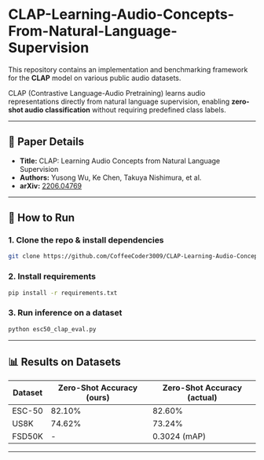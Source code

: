 # CLAP-Learning-Audio-Concepts-From-Natural-Language-Supervision

This repository contains an implementation and benchmarking framework for the **CLAP** model on various public audio datasets.

CLAP (Contrastive Language-Audio Pretraining) learns audio representations directly from natural language supervision, enabling **zero-shot audio classification** without requiring predefined class labels.

---

## 📌 Paper Details

- **Title:** CLAP: Learning Audio Concepts from Natural Language Supervision  
- **Authors:** Yusong Wu, Ke Chen, Takuya Nishimura, et al.  
- **arXiv:** [2206.04769](https://arxiv.org/abs/2206.04769)  


---

## 🚀 How to Run

### 1. Clone the repo & install dependencies

```bash
git clone https://github.com/CoffeeCoder3009/CLAP-Learning-Audio-Concepts-From-Natural-Language-Supervision.git

```
### 2. Install requirements

```bash
pip install -r requirements.txt
```
### 3. Run inference on a dataset

```bash
python esc50_clap_eval.py
```


---

## 📊 Results on Datasets

| Dataset       | Zero-Shot Accuracy (ours) |  Zero-Shot Accuracy (actual) 
|---------------|---------------------|---------------------|
| ESC-50        | 82.10%              |  82.60%             |
| US8K          | 74.62%              |  73.24%             |
| FSD50K          | -              |  0.3024 (mAP)           |
   

---
